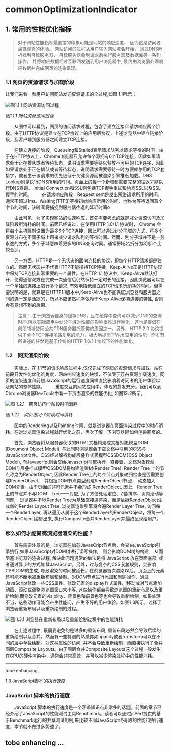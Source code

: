 # commonOptimizationIndicator

## 1. 常用的性能优化指标
>   对于网站性能指标最直接的印象可能是网站的响应速度，
>   因为这是访问者最直观真的体验。
>   网站访问的过程从用户输入网站域名开始，
>   通过DNS解析找到目标服务器，
>   目标服务器收到请求后执行服务器及数据库等一系列操作，
>   并将响应数据经过互联网发送到用户浏览器中,
>   最终由浏览器处理响应数据并完成网页的渲染呈现。

### 1.1 网页的资源请求与加载阶段

让我们来看一看用户访问网站发送资源请求的全过程,如图 1.1所示：

![图1.1.1 网站资源访问过程](http://optimization.ivuex.tech/img/chromeDevToolsTiming.png)

*图1.1.1 网站资源访问过程*

　　从图中可以看到，网页的访问请求过程，包含了建立连接和请求响应两个阶段。由于HTTP协议是建立在TCP协议上的应用层协议，上述浏览器中建立链接阶段，及客户端到服务器之间建立TCP连接。

　　在建立连接的阶段，Queueing和Stalled表示请求队列以请求等待的时间。由于在HTTP协议上，Chrome浏览器只允许每个源拥有6个TCP连接，因此如果请求处于正在排队或者等待状态，说明请求需要等待以释放不可用的TCP连接，因此如果请求处于正在排队或者等待状态，说明请求需要等待一时方便库尔用的TCP套接字，或者由于该请求的优先级低于关键资源而被渲染引擎推迟加载。DNS Lookup则是执行DNS所用的时间。页面上的每一个新域都需要完整的往返才能执行DNS查询。 Initial Connection和SSL则包括TCP握手重试和协商SSL以及SSL握手的时间。
　　在请求响应阶段，Request sent是发出网络请求所用的时间，通常不超过1ms。Waiting(TTFB)等待初始响应所用的时间，也称为等待返回首个字节的时间，该时间将捕捉到服务器往返的延迟时间o

　　由此可见，为了实现网站的快速响应，首先需要考虑的就是减少资源访问及加载阶段所消耗的时间。前面已经说过，在使用HTTP 1.0/1.1 协议时， Chrome 会将每个主机强制设置为最多6个TCP连接，因此可以通过划分子域的方式，将多个资源分布在不同子域上用来减少请求队列的等待时间。然而，划分子域并不是一劳永逸的方式，多个子域意味着更多的DNS查询时间。通常把域名拆分为3到5个比较合适。

　　另一方面，HTTP是一个无状态的面向连接的协议，即每个HTTP请求都是独立的。然而无状态并不代表HTTP不能操持TCP连接，Keep-Alive正是HTTP协议中保持TCP连接非常重要的一个属性。在HTTP 1.1 协议中，Keep-Alive默认打开，使得通信双方在完成一次通信后仍然保持一定时长的连接，因此浏览器可以在一个单独的连接上进行多个请求, 有效地降低建立的TCP请求所消耗的时间。但需要说明的是，就算是在HTTP1.1版本中,Keep-Alive也不能保证浏览器和服务器之间的连一定是活跃的，所以不应该然程序依赖于Keep-Alive保持连接的特性, 否则会有意想不到的后果。

> 注意： 由于浏览器自身的缓存DNS，且在缓存中查询可以减少DNS的查询时间,所以实际应用中划分子域对性能的影响很难进行量化，这也是提倡在前段领域使用公共CDN服务器托管类的原因之一。另外，HTTP 2.0 协议提供了单个TCP连接多路复用的能力，极大地提高了Web应用的性能，而本节所讲述的任然是基于传统的HTTP 1.0/1.1 协议下的性能优化。

### 1.2　网页渲染阶段
　　实际上，在 1.1节的请求响应过程中,仅仅完成了网页的资源请求与加载。站在前段开发性能优化的角度，网站响应速度的快慢，不仅限于万占资源加载速度，网页的渲染速度和前段JavaScript的运行速度同样直接影响着访问者的用户体验以及网站的整体性能。
　　重度交互的网站应用中，体现的愈发充分。我们可以到Chrome浏览器DevTools中看一下页面渲染的性能优化, 如图13.2所示。

![图 1.2.1　网页访问个阶段时间消耗](http://optimization.ivuex.tech/img/timeOfEachAssetsAccessStages.png)

*图 1.2.1　网页访问个阶段时间消耗*

　　图中的Rendering以及Painting时间，就是浏览器在页面渲染过程中的时间消耗。在对浏览器渲染过程就行优化之前，再次了解一下浏览器是如何渲染网页的。

　　首先，浏览器将从服务器获取的HTML文档构建成文档对象模型DOM (Document Object Model), 与此同时浏览器会下载文档中引用的CSS与JavaScript文件。CSS经过解析构成层叠样式表模型CSSDOM(CSS Object Model), 而Javascript则会交给Javascript引擎执行，紧接着，文档对象模型DOM与层叠样式模型CSSDOM将构建渲染树(Render Tree), Render Tree 上的节点称之为RenderObject, 因此Render Tree上的每个节点对象递归检查是否需要创建RenderObject,　并根据DOM节点类型创建RenderObject节点,　动态加入DOM元素。由于页面的非可元素并不会形成 RenderObject, 因此　Render Tree上的节点并不与DOM　Tree一一对应, 为了方便处理定位、Z轴排序、页内滚动等问题,　浏览器并不以Render Tree为基础直接进渲染，而是依据RenderObject生成新的Render Layout Tree, 浏览器渲染引擎将会遍Render Layer Tree, 访问每一个RenderLayer, 再从遍历从属于这个RenderLayer的RenderObject，将每一个RenderObject绘制出来, 执行Composite合并RenderLayer并最终呈现给用户。

### 那么如何才能提高浏览器渲染的性能？

　　首先需要注意的是，浏览器在加载JavasCript节点后，会交由JavaScript引擎执行,如果JavaScript对DOM树进行读写操作,　则会影响DOM树的构建,　从而阻塞浏览器的渲染过程, 解决此问题通常的做法是将 JavaScript 放在页面底部, 或者通过异步的方式加载JavaScript。另外，过与复杂的CSS嵌套规则，会影响CSSDOM的生成, 导致渲染的时间被延长。在浏览器首次渲染以后，页面上的元素还可能不断地被重新布局和绘制。对DOM节点进行添加和删除操作、通过JavaScript修改一些CSS属性、修改元素的display样式属性、移动或对节点添加动画、滚动或调整浏览器窗口大小等, 这些操作都会导致浏览器的重新布局以及重新绘制,而修改元素的visibility、背景色和前景色等也会导致重新绘制。如果处理不当，这些动作可能会产生性能问，产生不好的用户体验。如图1.3所示，诠释了浏览器重新布局以及重新绘制的过程。

![图 1.3.1  浏览器在重新布局以及重新绘制过程中的性能消耗](http://optimization.ivuex.tech/img/eventLogPanelInChromDevTools.png)

　　在上述过程中, 最需要避免的是过多的重新布局, 重新布局必然会导致后续的重新绘制以及合并。然而有一些特别的熟悉你如opacity或者transform可以在不同的层中单独绘制。对这种属性的访问, 并不会导致重新绘制，而直接执行了合并图层Composite Layouts。由于图层合并Composite Layouts这个过程一般发生在GPU的硬件渲染中，通常会非常高效，并可以减少渲染过程中的性能消耗。

---
tobe enhancing

1.3 JavaScript脚本的执行速度
### JavaScript 脚本的执行速度
　　JavaScript 脚本的执行速度是一个涵盖知识点非常多的话题。前面的章节已经介绍了JavaScript的性能测试工具Benchmark。读者可以通过jsPerf提供的基于Benchmark运行的共享测试用例,来比较不同JavaScript代码段的性能和执行速度，本节就不做过多赘述了。

tobe enhancing ...
---
